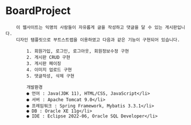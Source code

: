 # BoardProject

		이 웹사이트는 익명의 사람들이 자유롭게 글을 작성하고 댓글을 달 수 있는 게시판입니다. 
		디자인 탬플릿으로 부트스트랩을 이용하였고 다음과 같은 기능이 구현되어 있습니다.
			
			1. 회원가입, 로그인, 로그아웃, 회원정보수정 구현
			2. 게시판 CRUD 구현
			3. 게시판 페이징
			4. 이미지 업로드 구현
			5. 댓글작성, 삭제 구현

			개발환경
			● 언어 : Java(JDK 11), HTML/CSS, JavaScript</li>
			● 서버 : Apache Tomcat 9.0</li>
			● 프레임워크 : Spring Framework, Mybatis 3.3.1</li>
			● DB : Oracle XE 11g</li>
			● IDE : Eclipse 2022-06, Oracle SQL Developer</li>
